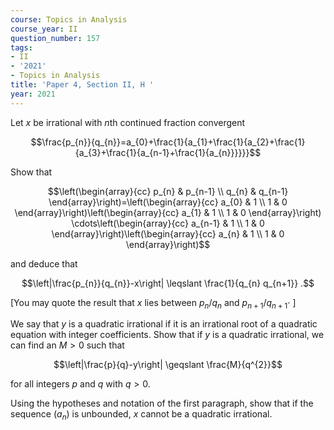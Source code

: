 ```yaml
---
course: Topics in Analysis
course_year: II
question_number: 157
tags:
- II
- '2021'
- Topics in Analysis
title: 'Paper 4, Section II, H '
year: 2021
---
```




Let $x$ be irrational with $n$th continued fraction convergent

$$\frac{p_{n}}{q_{n}}=a_{0}+\frac{1}{a_{1}+\frac{1}{a_{2}+\frac{1}{a_{3}+\frac{1}{a_{n-1}+\frac{1}{a_{n}}}}}}$$

Show that

$$\left(\begin{array}{cc}
p_{n} & p_{n-1} \\
q_{n} & q_{n-1}
\end{array}\right)=\left(\begin{array}{cc}
a_{0} & 1 \\
1 & 0
\end{array}\right)\left(\begin{array}{cc}
a_{1} & 1 \\
1 & 0
\end{array}\right) \cdots\left(\begin{array}{cc}
a_{n-1} & 1 \\
1 & 0
\end{array}\right)\left(\begin{array}{cc}
a_{n} & 1 \\
1 & 0
\end{array}\right)$$

and deduce that

$$\left|\frac{p_{n}}{q_{n}}-x\right| \leqslant \frac{1}{q_{n} q_{n+1}} .$$

[You may quote the result that $x$ lies between $p_{n} / q_{n}$ and $p_{n+1} / q_{n+1} \cdot$ ]

We say that $y$ is a quadratic irrational if it is an irrational root of a quadratic equation with integer coefficients. Show that if $y$ is a quadratic irrational, we can find an $M>0$ such that

$$\left|\frac{p}{q}-y\right| \geqslant \frac{M}{q^{2}}$$

for all integers $p$ and $q$ with $q>0$.

Using the hypotheses and notation of the first paragraph, show that if the sequence $\left(a_{n}\right)$ is unbounded, $x$ cannot be a quadratic irrational.